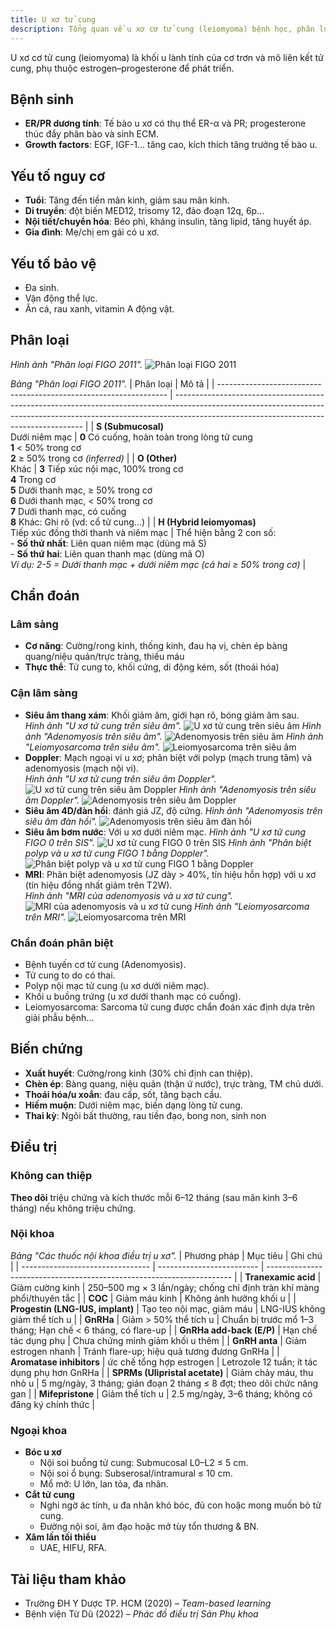 ```yaml
---
title: U xơ tử cung
description: Tổng quan về u xơ cơ tử cung (leiomyoma) bệnh học, phân loại, chẩn đoán và điều trị nội – ngoại khoa.
---
```


U xơ cơ tử cung (leiomyoma) là khối u lành tính của cơ trơn và mô liên kết tử cung, phụ thuộc estrogen–progesterone để phát triển.

## Bệnh sinh

- **ER/PR dương tính**: Tế bào u xơ có thụ thể ER-α và PR; progesterone thúc đẩy phân bào và sinh ECM.
- **Growth factors**: EGF, IGF-1... tăng cao, kích thích tăng trưởng tế bào u.

## Yếu tố nguy cơ

- **Tuổi**: Tăng đến tiền mãn kinh, giảm sau mãn kinh.
- **Di truyền**: đột biến MED12, trisomy 12, đảo đoạn 12q, 6p...
- **Nội tiết/chuyển hóa**: Béo phì, kháng insulin, tăng lipid, tăng huyết áp.
- **Gia đình**: Mẹ/chị em gái có u xơ.

## Yếu tố bảo vệ

- Đa sinh.
- Vận động thể lực.
- Ăn cá, rau xanh, vitamin A động vật.

## Phân loại

_Hình ảnh "Phân loại FIGO 2011"._
![Phân loại FIGO 2011](./_images/phan-loai-u-xo-tu-cung-figo-2011.jpg)

_Bảng "Phân loại FIGO 2011"._
| Phân loại | Mô tả |
| ----------------------------------------------------------------- | ------------------------------------------------------------------------------------------------------------------------------------------------------------------------------------------------------------------- |
| **S (Submucosal)**<br>Dưới niêm mạc | **0** Có cuống, hoàn toàn trong lòng tử cung<br>**1** < 50% trong cơ<br>**2** ≥ 50% trong cơ _(inferred)_ |
| **O (Other)**<br>Khác | **3** Tiếp xúc nội mạc, 100% trong cơ<br>**4** Trong cơ<br>**5** Dưới thanh mạc, ≥ 50% trong cơ<br>**6** Dưới thanh mạc, < 50% trong cơ<br>**7** Dưới thanh mạc, có cuống<br>**8** Khác: Ghi rõ (vd: cổ tử cung...) |
| **H (Hybrid leiomyomas)**<br>Tiếp xúc đồng thời thanh và niêm mạc | Thể hiện bằng 2 con số:<br>- **Số thứ nhất**: Liên quan niêm mạc (dùng mã S)<br>- **Số thứ hai**: Liên quan thanh mạc (dùng mã O)<br>_Ví dụ: 2-5 = Dưới thanh mạc + dưới niêm mạc (cả hai ≥ 50% trong cơ)_ |

## Chẩn đoán

### Lâm sàng

- **Cơ năng**: Cường/rong kinh, thống kinh, đau hạ vị, chèn ép bàng quang/niệu quản/trực tràng, thiếu máu
- **Thực thể**: Tử cung to, khối cứng, di động kém, sốt (thoái hóa)

### Cận lâm sàng

- **Siêu âm thang xám**: Khối giảm âm, giới hạn rõ, bóng giảm âm sau.<br>
  _Hình ảnh "U xơ tử cung trên siêu âm"._
  ![U xơ tử cung trên siêu âm](./_images/u-xo-tu-cung-tren-sieu-am.png)
  _Hình ảnh "Adenomyosis trên siêu âm"._
  ![Adenomyosis trên siêu âm](./_images/adenomyosis-tren-sieu-am.png)
  _Hình ảnh "Leiomyosarcoma trên siêu âm"._
  ![Leiomyosarcoma trên siêu âm](./_images/leiomyosarcoma-tren-sieu-am.png)
- **Doppler**: Mạch ngoại vi u xơ; phân biệt với polyp (mạch trung tâm) và adenomyosis (mạch nội vi).<br>
  _Hình ảnh "U xơ tử cung trên siêu âm Doppler"._
  ![U xơ tử cung trên siêu âm Doppler](./_images/u-xo-tu-cung-tren-sieu-am-doppler.png)
  _Hình ảnh "Adenomyosis trên siêu âm Doppler"._
  ![Adenomyosis trên siêu âm Doppler](./_images/adenomyosis-tren-sieu-am-doppler.png)
- **Siêu âm 4D/đàn hồi**: đánh giá JZ, độ cứng.
  _Hình ảnh "Adenomyosis trên siêu âm đàn hồi"._
  ![Adenomyosis trên siêu âm đàn hồi](./_images/adenomyosis-tren-sieu-am-dan-hoi.png)
- **Siêu âm bơm nước**: Với u xơ dưới niêm mạc.
  _Hình ảnh "U xơ tử cung FIGO 0 trên SIS"._
  ![U xơ tử cung FIGO 0 trên SIS](./_images/u-xo-tu-cung-figo-0-qua-sis.png)
  _Hình ảnh "Phân biệt polyp và u xơ tử cung FIGO 1 bằng Doppler"._
  ![Phân biệt polyp và u xơ tử cung FIGO 1 bằng Doppler](./_images/phan-biet-polyp-va-u-xo-tu-cung-figo-1-bang-doppler.png)
- **MRI**: Phân biệt adenomyosis (JZ dày > 40%, tín hiệu hỗn hợp) với u xơ (tín hiệu đồng nhất giảm trên T2W).<br>
  _Hình ảnh "MRI của adenomyosis và u xơ tử cung"._
  ![MRI của adenomyosis và u xơ tử cung](./_images/adenomyosis-u-xo-tu-cung-tren-mri.png)
  _Hình ảnh "Leiomyosarcoma trên MRI"._
  ![Leiomyosarcoma trên MRI](./_images/leiomyosarcoma-tren-mri.png)

### Chẩn đoán phân biệt

- Bệnh tuyến cơ tử cung (Adenomyosis).
- Tử cung to do có thai.
- Polyp nội mạc tử cung (u xơ dưới niêm mạc).
- Khối u buồng trứng (u xơ dưới thanh mạc có cuống).
- Leiomyosarcoma: Sarcoma tử cung được chẩn đoán xác định dựa trên giải phẫu bệnh...

## Biến chứng

- **Xuất huyết**: Cường/rong kinh (30% chỉ định can thiệp).
- **Chèn ép**: Bàng quang, niệu quản (thận ứ nước), trực tràng, TM chủ dưới.
- **Thoái hóa/u xoắn**: đau cấp, sốt, tăng bạch cầu.
- **Hiếm muộn**: Dưới niêm mạc, biến dạng lòng tử cung.
- **Thai kỳ**: Ngôi bất thường, rau tiền đạo, bong non, sinh non

## Điều trị

### Không can thiệp

**Theo dõi** triệu chứng và kích thước mỗi 6–12 tháng (sau mãn kinh 3–6 tháng) nếu không triệu chứng.

### Nội khoa

_Bảng "Các thuốc nội khoa điều trị u xơ"._
| Phương pháp | Mục tiêu | Ghi chú |
| -------------------------------- | ------------------------- | --------------------------------------------------------------------- |
| **Tranexamic acid** | Giảm cường kinh | 250–500 mg × 3 lần/ngày; chống chỉ định tràn khí màng phổi/thuyên tắc |
| **COC** | Giảm máu kinh | Không ảnh hưởng khối u |
| **Progestin (LNG-IUS, implant)** | Tạo teo nội mạc, giảm máu | LNG-IUS không giảm thể tích u |
| **GnRHa** | Giảm > 50% thể tích u | Chuẩn bị trước mổ 1–3 tháng; Hạn chế < 6 tháng, có flare-up |
| **GnRHa add-back (E/P)** | Hạn chế tác dụng phụ | Chưa chứng minh giảm khối u thêm |
| **GnRH anta** | Giảm estrogen nhanh | Tránh flare-up; hiệu quả tương đương GnRHa |
| **Aromatase inhibitors** | ức chế tổng hợp estrogen | Letrozole 12 tuần; ít tác dụng phụ hơn GnRHa |
| **SPRMs (Ulipristal acetate)** | Giảm chảy máu, thu nhỏ u | 5 mg/ngày, 3 tháng; gián đoạn 2 tháng ≤ 8 đợt; theo dõi chức năng gan |
| **Mifepristone** | Giảm thể tích u | 2.5 mg/ngày, 3–6 tháng; không có đăng ký chính thức |

### Ngoại khoa

- **Bóc u xơ**
  - Nội soi buồng tử cung: Submucosal L0–L2 ≤ 5 cm.
  - Nội soi ổ bụng: Subserosal/intramural ≤ 10 cm.
  - Mổ mở: U lớn, lan tỏa, đa nhân.
- **Cắt tử cung**
  - Nghi ngờ ác tính, u đa nhân khó bóc, đủ con hoặc mong muốn bỏ tử cung.
  - Đường nội soi, âm đạo hoặc mở tùy tổn thương & BN.
- **Xâm lấn tối thiểu**
  - UAE, HIFU, RFA.

## Tài liệu tham khảo

- Trường ĐH Y Dược TP. HCM (2020) – _Team-based learning_
- Bệnh viện Từ Dũ (2022) – _Phác đồ điều trị Sản Phụ khoa_
